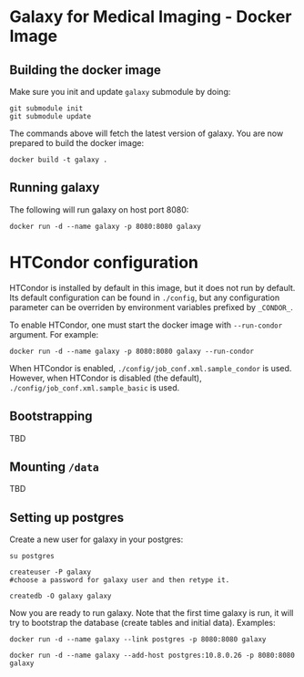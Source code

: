 # Galaxy for Medical Imaging - Docker Image

## Building the docker image
Make sure you init and update ``galaxy`` submodule by doing:
```shell
git submodule init
git submodule update
```

The commands above will fetch the latest version of galaxy. You are now prepared to build the docker image:

```shell
docker build -t galaxy .
```

## Running galaxy
The following will run galaxy on host port 8080:
```shell
docker run -d --name galaxy -p 8080:8080 galaxy
```

# HTCondor configuration
HTCondor is installed by default in this image, but it does not run by default. Its default configuration can be found in ``./config``, but any configuration parameter can be overriden by environment variables prefixed by ``_CONDOR_``.

To enable HTCondor, one must start the docker image with ``--run-condor`` argument. For example:
```shell
docker run -d --name galaxy -p 8080:8080 galaxy --run-condor
```

When HTCondor is enabled, ``./config/job_conf.xml.sample_condor`` is used. However, when HTCondor is disabled (the default), ``./config/job_conf.xml.sample_basic`` is used.

## Bootstrapping
TBD

## Mounting ``/data``
TBD

## Setting up postgres
Create a new user for galaxy in your postgres:
```shell
su postgres

createuser -P galaxy
#choose a password for galaxy user and then retype it.

createdb -O galaxy galaxy
```

Now you are ready to run galaxy. Note that the first time galaxy is run, it will try to bootstrap the database (create tables and initial data). Examples:

```shell
docker run -d --name galaxy --link postgres -p 8080:8080 galaxy
```

```shell
docker run -d --name galaxy --add-host postgres:10.8.0.26 -p 8080:8080 galaxy
```
